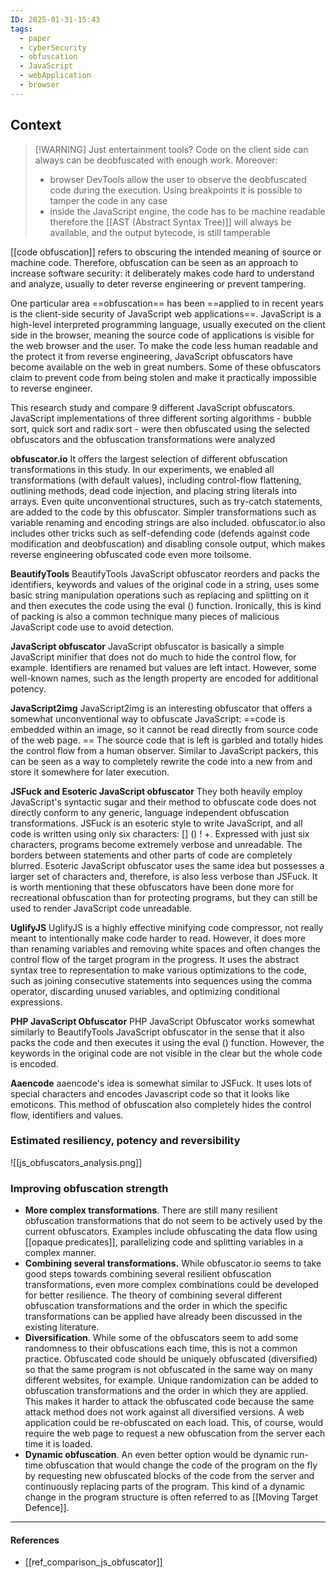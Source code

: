 ```yaml
---
ID: 2025-01-31-15:43
tags:
  - paper
  - cyberSecurity
  - obfuscation
  - JavaScript
  - webApplication
  - browser
---
```

## Context


> [!WARNING] Just entertainment tools?
> Code on the client side can always can be deobfuscated with enough work. Moreover:
> - browser DevTools allow the user to observe the deobfuscated code during the execution. Using breakpoints it is possible to tamper the code in any case
> - inside the JavaScript engine, the code has to be machine readable therefore the [[AST (Abstract Syntax Tree)]] will always be available, and the output bytecode, is still tamperable

[[code obfuscation]] refers to obscuring the intended meaning of source or machine code. Therefore, obfuscation can be seen as an approach to increase software security: it deliberately makes code hard to understand and analyze, usually to deter reverse engineering or prevent tampering. 

One particular area ==obfuscation== has been ==applied to in recent years is the client-side security of JavaScript web applications==. JavaScript is a high-level interpreted programming language, usually executed on the client side in the browser, meaning the source code of applications is visible for the web browser and the user. To make the code less human readable and the protect it from reverse engineering, JavaScript obfuscators have become available on the web in great numbers. Some of these obfuscators claim to prevent code from being stolen and make it practically impossible to reverse engineer.

This research study and compare 9 different JavaScript obfuscators. JavaScript implementations of three different sorting algorithms - bubble sort, quick sort and radix sort - were then obfuscated using the selected obfuscators and the obfuscation transformations were analyzed

**obfuscator.io**
It offers the largest selection of different obfuscation transformations in this study. In our experiments, we enabled all transformations (with default values), including control-flow flattening, outlining methods, dead code injection, and placing string literals into arrays. Even quite unconventional structures, such as try-catch statements, are added to the code by this obfuscator. Simpler transformations such as variable renaming and encoding strings are also included. obfuscator.io also includes other tricks such as self-defending code (defends against code modification and deobfuscation) and disabling console output, which makes reverse engineering obfuscated code even more toilsome.

**BeautifyTools**
BeautifyTools JavaScript obfuscator reorders and packs the identifiers, keywords and values of the original code in a string, uses some basic string manipulation operations such as replacing and splitting on it and then executes the code using the eval () function. Ironically, this is kind of packing is also a common technique many pieces of malicious JavaScript code use to avoid detection.

**JavaScript obfuscator**
JavaScript obfuscator is basically a simple JavaScript minifier that does not do much to hide the control flow, for example. Identifiers are renamed but values are left intact. However, some well-known names, such as the length property are encoded for additional potency.

**JavaScript2img**
JavaScript2img is an interesting obfuscator that offers a somewhat unconventional way to obfuscate JavaScript: ==code is embedded within an image, so it cannot be read directly from source code of the web page. ==
The source code that is left is garbled and totally hides the control flow from a human observer. Similar to JavaScript packers, this can be seen as a way to completely rewrite the code into a new from and store it somewhere for later execution.

**JSFuck and Esoteric JavaScript obfuscator** 
They both heavily employ JavaScript's syntactic sugar and their method to obfuscate code does not directly conform to any generic, language independent obfuscation transformations. JSFuck is an esoteric style to write JavaScript, and all code is written using only six characters: [] () ! +. Expressed with just six characters, programs become extremely verbose and unreadable. The borders between statements and other parts of code are completely blurred. Esoteric JavaScript obfuscator uses the same idea but possesses a larger set of characters and, therefore, is also less verbose than JSFuck. It is worth mentioning that these obfuscators have been done more for recreational obfuscation than for protecting programs, but they can still be used to render JavaScript code unreadable.

**UglifyJS**
UglifyJS is a highly effective minifying code compressor, not really meant to intentionally make code harder to read. However, it does more than renaming variables and removing white spaces and often changes the control flow of the target program in the progress. It uses the abstract syntax tree to representation to make various optimizations to the code, such as joining consecutive statements into sequences using the comma operator, discarding unused variables, and optimizing conditional expressions.

**PHP JavaScript Obfuscator**
PHP JavaScript Obfuscator works somewhat similarly to BeautifyTools JavaScript obfuscator in the sense that it also packs the code and then executes it using the eval () function. However, the keywords in the original code are not visible in the clear but the whole code is encoded.

**Aaencode**
aaencode's idea is somewhat similar to JSFuck. It uses lots of special characters and encodes Javascript code so that it looks like emoticons. This method of obfuscation also completely hides the control flow, identifiers and values.

### Estimated resiliency, potency and reversibility

![[js_obfuscators_analysis.png]]

### Improving obfuscation strength

- **More complex transformations**. There are still many resilient obfuscation transformations that do not seem to be actively used by the current obfuscators. Examples include obfuscating the data flow using [[opaque predicates]], parallelizing code and splitting variables in a complex manner.
- **Combining several transformations.** While obfuscator.io seems to take good steps towards combining several resilient obfuscation transformations, even more complex combinations could be developed for better resilience. The theory of combining several different obfuscation transformations and the order in which the specific transformations can be applied have already been discussed in the existing literature.
- **Diversification**. While some of the obfuscators seem to add some randomness to their obfuscations each time, this is not a common practice. Obfuscated code should be uniquely obfuscated (diversified) so that the same program is not obfuscated in the same way on many different websites, for example. Unique randomization can be added to obfuscation transformations and the order in which they are applied. This makes it harder to attack the obfuscated code because the same attack method does not work against all diversified versions. A web application could be re-obfuscated on each load. This, of course, would require the web page to request a new obfuscation from the server each time it is loaded.
- **Dynamic obfuscation**. An even better option would be dynamic run-time obfuscation that would change the code of the program on the fly by requesting new obfuscated blocks of the code from the server and continuously replacing parts of the program. This kind of a dynamic change in the program structure is often referred to as [[Moving Target Defence]].

---
#### References
- [[ref_comparison_js_obfuscator]]
